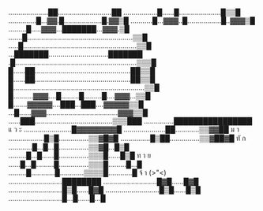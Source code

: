 ....................██...........................██
.................█......█.....................█▒▒█
..............█...▓▓.█...................█.▓▓▒█
...........█...▓▓▓..█.................█..▓▓▓▒█
.........█.....▓▓▓...███████...▓▓▓.▒█
.......█.....................................................▒▒█
.....█.........................................................▒▒█
...███████..............................███████
.█.............................................................▒▒▒█
█......██................................................██▒▒█
█......██................................................██▒▒█
█..................................................................▒▒█
█..........▓▓▓....█.........█.........█....▓▓▓...▒▒█
█.......▓▓▓▓▓....███...███....▓▓▓▓▓▒▒█
...█......▓▓▓....................................▓▓▓▒▒█
......███.......................................▒▒▒███
...............████████████████ แ ว ะ
........................█▓▓▓▓▓▓▓▓█
.....................██............▒▒▓▓██ ม า
..................█▒█...............▒▒▓█▓█
...............█▒██...............▒▒▓██▓█ ทั ก
............█...█...█...............▒▒▓█...█▒█
.........█...█......█...............▒▒▒█......█▒█ ท า ย
......█...█.........█...............▒▒▒█.........█...█
.........█............█............▒▒▒▒█............█ จ้ า (>"<)
...........................████████
...........................█▓█......█▓█
...........................█▒█......█▓█
...........................█▒█......█▒█
...........................█...█......█...█ 
